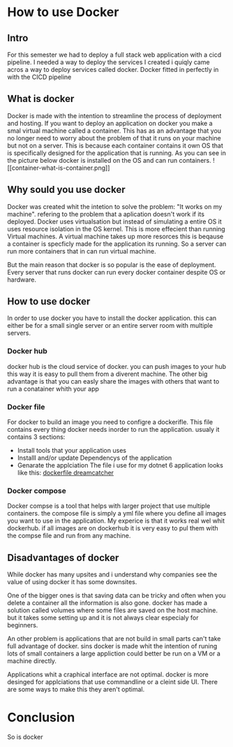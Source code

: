 # How to use Docker
## Intro
For this semester we had to deploy a full stack web application with a cicd pipeline. I needed a way to deploy the services I created i quiqly came acros a way to deploy services called docker. Docker fitted in perfectly in with the CICD pipeline 

## What is docker
Docker is made with the intention to streamline the process of deployment and hosting. If you want to deploy an application on docker you make a smal virtual machine called a container. This has as an advantage that you no longer need to worry about the problem of that it runs on your machine but not on a server. This is because each container contains it own OS that is specifically designed for the application that is running. 
As you can see in the picture below docker is installed on the OS and can run containers.
![[container-what-is-container.png]]
## Why sould you use docker
Docker was created whit the intetion to solve the problem: "It works on my machine". refering to the problem that a aplication doesn't work if its deployed. Docker uses virtualsation but instead of simulating a entire OS it uses resource isolation in the OS kernel. This is more effecient than running Virtual machines. A virtual machine takes up more resorces this is beqause a container is specficly made for the application its running. So a server can run more containers that in can run virtual machine.

But the main reason that docker is so popular is the ease of deployment. Every server that runs docker can run every docker container despite OS or hardware. 

## How to use docker
In order to use docker you have to install the docker application. this can either be for a small single server or an entire server room with multiple servers. 
### Docker hub
docker hub is the cloud service of docker. you can push images to your hub this way it is easy to pull them from a diverent machine. The other big advantage is that you can easly share the images with others that want to run a conatainer whith your app

### Docker file
For docker to build an image you need to configre a dockerifle. This file contains every thing docker needs inorder to run the application. usualy it contains 3 sections:
- Install tools that your application uses
- Installl and/or update Dependencys of the application
- Genarate the applciation
The file i use for my dotnet 6 application looks like this: [dockerfile dreamcatcher](https://github.com/TjerkZ/s3-dreamcatcher-api/blob/124849a110c679003190728fd0071af236a29e98/s3-dreamcatcher-api/Dockerfile)

### Docker compose 
Docker compse is a tool that helps with larger project that use multiple containers. the compose file is simply a yml file where you define all images you want to use in the application.
My experice is that it works real wel whit dockerhub. if all images are on dockerhub it is very easy to pul them with the compse file and run from any machine.

## Disadvantages of docker
While docker has many upsites and i understand why companies see the value of using docker it has some downsites.

One of the bigger ones is that saving data can be tricky and often when you delete a container all the information is also gone.  docker has made a solution called volumes where some files are saved on the host machine. but it takes some setting up and it is not always clear especialy for beginners.

An other problem is applications that are not build in small parts can't take full advantage of docker. sins docker is made whit the intention of runing lots of small containers a large appliction could better be run on a VM or a machine directly.

Applications whit a craphical interface are not optimal. docker is more desinged for applciations that use commandline or a cleint side UI. There are some ways to make this they aren't optimal.

# Conclusion
So is docker 